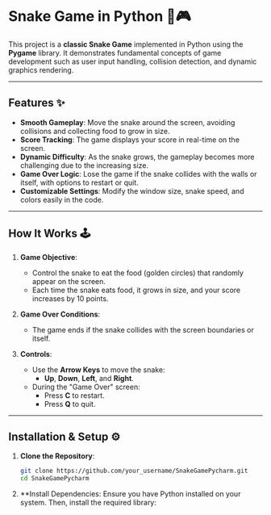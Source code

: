 # Snake Game in Python 🐍🎮

This project is a **classic Snake Game** implemented in Python using the **Pygame** library. It demonstrates fundamental concepts of game development such as user input handling, collision detection, and dynamic graphics rendering.

---

## Features ✨

- **Smooth Gameplay**: Move the snake around the screen, avoiding collisions and collecting food to grow in size.
- **Score Tracking**: The game displays your score in real-time on the screen.
- **Dynamic Difficulty**: As the snake grows, the gameplay becomes more challenging due to the increasing size.
- **Game Over Logic**: Lose the game if the snake collides with the walls or itself, with options to restart or quit.
- **Customizable Settings**: Modify the window size, snake speed, and colors easily in the code.

---

## How It Works 🕹️

1. **Game Objective**: 
   - Control the snake to eat the food (golden circles) that randomly appear on the screen.
   - Each time the snake eats food, it grows in size, and your score increases by 10 points.

2. **Game Over Conditions**: 
   - The game ends if the snake collides with the screen boundaries or itself.

3. **Controls**:
   - Use the **Arrow Keys** to move the snake:
     - **Up**, **Down**, **Left**, and **Right**.
   - During the "Game Over" screen:
     - Press **C** to restart.
     - Press **Q** to quit.

---

## Installation & Setup ⚙️

1. **Clone the Repository**:
   ```bash
   git clone https://github.com/your_username/SnakeGamePycharm.git
   cd SnakeGamePycharm

2. **Install Dependencies: Ensure you have Python installed on your system. Then, install the required library:
